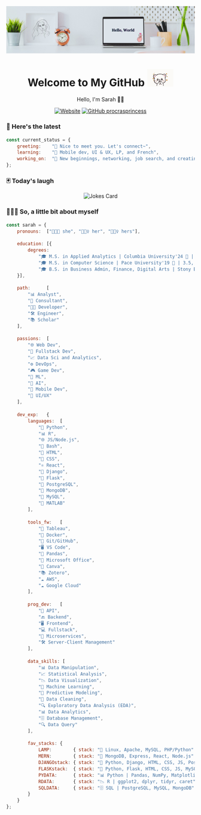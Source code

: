 <!-- Banner -->
<img src="./img/banner.png">
<!-- Introduction -->
<h1 align='center'> Welcome to My GitHub <img src="./img/tenor.gif" width="70"></h1>
<p align="center">Hello, I'm Sarah 👋🏼</p>

<!-- Badges -->
<div align="center">

[![Website](https://img.shields.io/website?url=https%3A%2F%2Fwww.linkedin.com%2Fin%2Fsarahxiaoweilin%2F&up_message=%2B%20connect&up_color=white&down_message=connect&down_color=white&logo=LinkedIn&logoColor=blue&label=LinkedIn&labelColor=white&color=blue)](https://www.linkedin.com/in/sarahxiaoweilin/) [![GitHub procrasprincess](https://img.shields.io/github/followers/procrasprincess?label=follow&style=social)](https://github.com/procrasprincess)

</div>

### 🚀 Here's the latest
<!-- <img align='right' src="./img/profile.jpg" width="250"> -->

<div>

```javascript
const current_status = {
    greeting:    "💬 Nice to meet you. Let's connect~",
    learning:    "🌱 Mobile dev, UI & UX, LP, and French",
    working_on:  "🔭 New beginnings, networking, job search, and creating",
};
```
</div>

### 🃏 Today's laugh

<div align="center">

![Jokes Card](https://readme-jokes.vercel.app/api)
</div>

### 👩🏼‍💼 So, a little bit about myself

<div>
    
```javascript
const sarah = {    
    pronouns:  ["👩🏼‍💻 she", "🧝🏼‍♀️ her", "🧜🏼‍♀️ hers"],

    education: [{ 
        degrees: 
            "🎓 M.S. in Applied Analytics | Columbia University'24 🦁 | 3.9, " + 
            "🎓 M.S. in Computer Science | Pace University'19 🐶 | 3.5, " + 
            "🎓 B.S. in Business Admin, Finance, Digital Arts | Stony Brook'17 🐺"
    }],
    
    path:      [
        "📊 Analyst", 
        "💼 Consultant",
        "👩‍💻 Developer",
        "🛠️ Engineer",
        "📚 Scholar"
    ],
   
    passions:  [
        "🌐 Web Dev",
        "🔧 Fullstack Dev",
        "📈 Data Sci and Analytics",
        "⚙️ DevOps",
        "🎮 Game Dev",                
        "🤖 ML",
        "🧠 AI",
        "📱 Mobile Dev",
        "🎨 UI/UX"
    ],

    dev_exp:   {
        languages:  [
            "🐍 Python", 
            "📊 R", 
            "🌐 JS/Node.js", 
            "🐚 Bash", 
            "📄 HTML", 
            "🎨 CSS", 
            "⚛️ React", 
            "🦄 Django", 
            "🍰 Flask", 
            "🐘 PostgreSQL", 
            "🍃 MongoDB", 
            "🐬 MySQL", 
            "📐 MATLAB"
        ],

        tools_fw:   [
            "🔧 Tableau", 
            "🐋 Docker", 
            "🐙 Git/GitHub", 
            "🖥️ VS Code", 
            "🐼 Pandas",
            "💼 Microsoft Office", 
            "🎨 Canva", 
            "📚 Zotero", 
            "☁️ AWS", 
            "☁️ Google Cloud"
        ],

        prog_dev:   [
            "🔌 API",
            "🔙 Backend",             
            "🖥️ Frontend",
            "💻 Fullstack", 
            "🔗 Microservices",
            "🛠️ Server-Client Management"
        ],

        data_skills: [
            "📊 Data Manipulation", 
            "📈 Statistical Analysis", 
            "📉 Data Visualization", 
            "🤖 Machine Learning", 
            "🔮 Predictive Modeling", 
            "🧹 Data Cleaning", 
            "🔍 Exploratory Data Analysis (EDA)", 
            "📊 Data Analytics",
            "🗄️ Database Management",
            "🔍 Data Query"
        ],

        fav_stacks: {
            LAMP:        { stack: "🐧 Linux, Apache, MySQL, PHP/Python" },
            MERN:        { stack: "🌿 MongoDB, Express, React, Node.js" },
            DJANGOstack: { stack: "🦄 Python, Django, HTML, CSS, JS, PostgreSQL" },
            FLASKstack:  { stack: "🍰 Python, Flask, HTML, CSS, JS, MySQL" },
            PYDATA:      { stack: "📊 Python | Pandas, NumPy, Matplotlib, Seaborn, Sklearn" },
            RDATA:       { stack: "📉 R | ggplot2, dplyr, tidyr, caret" },
            SQLDATA:     { stack: "🗄️ SQL | PostgreSQL, MySQL, MongoDB" }
        }
    }
};
```
</div>

<!-- ### &#x1f4c8; GitHub Stats
<p align="center">
<a href="https://github.com/procrasprincess">
  <img align="center" style="margin:0.5rem" src="https://github-readme-stats.vercel.app/api?username=procrasprincess&show_icons=true&line_height=27&count_private=true&title_color=c9afcc&text_color=c9afcc&icon_color=4AB097&bg_color=f2f2f2" alt="Sarah's GitHub Stats" />
</a>
</p> -->
